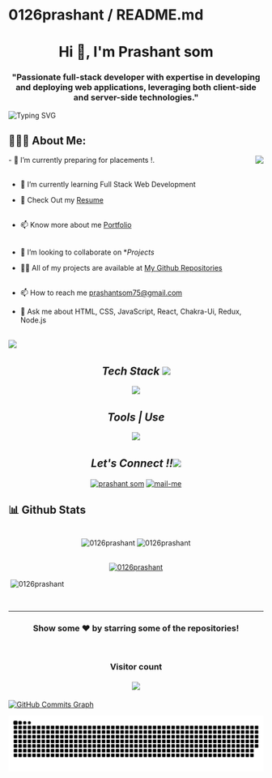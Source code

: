 # 0126prashant / README.md
<!-- <img  src="https://www.digitalsolutionservices.com/img/services/web%20development.gif" height="200px" width="100%" align="center" /> -->

<h1 align="center">Hi 👋, I'm Prashant som</h1>
<h3 align="center">"Passionate full-stack developer with expertise in developing and deploying web applications, leveraging both client-side and server-side technologies."</h3>





 ![Typing SVG](https://readme-typing-svg.herokuapp.com?font=comfortaa&color=b440e2&size=24&width=500&lines=Currently+Learning+Full-Stack+Web+Development;Open-Source+Developer;Nice+to+meet+you...)

## 👨🏻‍💻 About Me:

<img  src="https://akashsurve.web.app/static/media/about.aee0f771fbfc1e7b8fa8.png" height="280px" align="right" />
- 🔭 I’m currently preparing for placements !. <br><br>

- 🌱 I’m currently learning Full Stack Web Development

- 🤔 Check Out my <a href="https://drive.google.com/drive/folders/1ZjOWLe0iY3rilwh9GnDyrswJFiKuulM9-----00000">Resume</a><br><br>

- 📫  Know more about me <a href="https://github.com/0126prashant/0126prashant.github.io">Portfolio</a><br><br>

- 👯 I’m looking to collaborate on **Projects*

- 👨‍💻 All of my projects are available at <a href="https://github.com/0126prashant">My Github Repositories</a><br><br>

- 📫 How to reach me <a href="prashantsom75@gmail.com">prashantsom75@gmail.com</a>

-  💬 Ask me about HTML, CSS, JavaScript, React, Chakra-Ui, Redux, Node.js<br><br>

<img src='https://raw.githubusercontent.com/andreasbm/readme/master/assets/lines/colored.png' />

<br>
<h2 align="center"><i>Tech Stack <img src="https://camo.githubusercontent.com/beb64ff21c883e318e4f5db5231c2ba4175705bea1c9249e82a41ab375db4f75/68747470733a2f2f6d65646961322e67697068792e636f6d2f6d656469612f51737347456d706b79454f684243623765312f67697068792e6769663f6369643d656366303565343761306e336769316266716e74716d6f62386739616964316f796a327772336473336d67373030626c267269643d67697068792e676966" width="35"/></i></h2>
<p align="center">
  <a >
    <img src="https://skillicons.dev/icons?i=html,css,js,react,redux,bootstrap,materialui,mongodb,nodejs,bootstrap" />
  </a>
</p>
</p>

<h2 align="center"><i>Tools | Use</i></h2>
<p align="center">
  <a >
    <img src="https://skillicons.dev/icons?i=,codepen,git,github,netlify,powershell,vscode,figma,replit," />
  </a>
</p>
<!-- <h3 align="center">Connect with me:</h3> -->
<h2 align="center"><i>Let's Connect !!<img src="https://raw.githubusercontent.com/ShahriarShafin/ShahriarShafin/main/Assets/handshake.gif" width="100" /></i></h2>
<p align="center">
<a href="https://linkedin.com/in/prashant som" target="blank"><img align="center" src="https://raw.githubusercontent.com/rahuldkjain/github-profile-readme-generator/master/src/images/icons/Social/linked-in-alt.svg" alt="prashant som" height="30" width="40" /></a>
<a title="prashantsom75@gmail.com" href="mailto:prashantsom75@gmail.com" target="_blank"><img align="center"  src="https://cdn-icons-png.flaticon.com/128/888/888853.png"  width="50px"   alt="mail-me" /></a>
  <!-- <a href="*" target="_blank"><img align="center" src="https://img.icons8.com/fluency/2x/domain.png"  width="60px" alt="portfolio" /></a> -->
</p>
<h2>📊  Github Stats</h2>
<br/>
<div align="center">
<img align="center" src="https://github-readme-stats.vercel.app/api/top-langs?username=0126prashant&show_icons=true&locale=en&layout=compact" alt="0126prashant" /> 
<img  left="60%" align="center"  src="https://github-readme-streak-stats.herokuapp.com/?user=0126prashant&" alt="0126prashant" />
 </div>
<br/>
<p align="center"> <a href="https://github.com/ryo-ma/github-profile-trophy"><img src="https://github-profile-trophy.vercel.app/?username=0126prashant" alt="0126prashant" /></a> </p>
<p>&nbsp;<img align="center" src="https://github-readme-stats.vercel.app/api?username=0126prashant&show_icons=true&locale=en" alt="0126prashant" /></p>
<br/>

<hr/>
<h3 align="center">
 Show some ❤️ by starring some of the repositories!
</h3>
<br>
<h3 align="center"> 
  Visitor count <br><br>
  <img  src="https://profile-counter.glitch.me/0126prashant/count.svg" />
</h3>
<a href="https://github.com/0126prashant"><img src="https://github-readme-activity-graph.cyclic.app/graph?username=0126prashant&bg_color=000000&color=ffffff&line=0891b2&point=ffffff&area_color=000000&area=true&hide_border=true&custom_title=GitHub%20Commits%20Graph" alt="GitHub Commits Graph" /></a>

<div align="center">
  <a href="https://1999azzar.github.io/1999AZZAR/">

  <img  src="https://github.com/1999AZZAR/1999AZZAR/blob/main/resources/img/grid-snake.svg"
       alt="snake" /></a>
</div>



<!-- <p align="center"> <img src="https://komarev.com/ghpvc/?username=0126prashant&label=Profile%20views&color=0e75b6&style=flat" alt="0126prashant" /> </p>  -->







